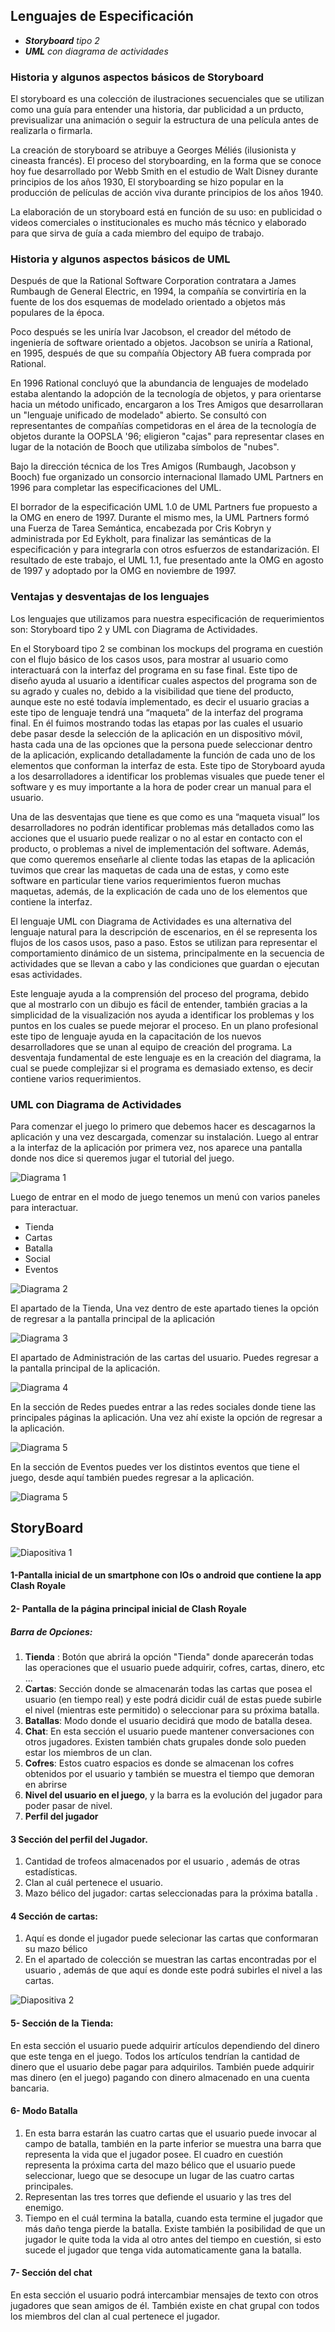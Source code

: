 
## Lenguajes de Especificación
- ***Storyboard** tipo 2* 
- ***UML** con diagrama de actividades* 

### Historia y algunos aspectos básicos de Storyboard 

El storyboard es una colección de ilustraciones secuenciales que se utilizan como
una guía para entender una historia, dar publicidad a un prducto, previsualizar
una animación o seguir la estructura de una película antes de realizarla o firmarla.

La creación de  storyboard se atribuye a Georges Méliés (ilusionista y cineasta 
francés). El proceso del 
storyboarding, en la forma que se conoce hoy fue desarrollado por Webb Smith 
en el estudio de Walt Disney durante principios de los años 1930,
El storyboarding se hizo popular en la producción de películas de acción 
viva durante principios de los años 1940. 

La elaboración de un storyboard está en función de su uso: en publicidad 
o videos comerciales o institucionales es mucho más técnico y elaborado 
para que sirva de guía a cada miembro del equipo de trabajo.

### Historia y algunos aspectos básicos de UML

Después de que la Rational Software Corporation contratara a James Rumbaugh 
de General Electric, en 1994, la compañía se convirtiría en la fuente de los 
dos esquemas de modelado orientado a objetos más populares de la época.

Poco después se les uniría Ivar Jacobson, el creador del método de ingeniería
de software orientado a objetos. Jacobson se uniría a Rational, en 1995, 
después de que su compañía Objectory AB fuera comprada por Rational.

En 1996 Rational concluyó que la abundancia de lenguajes de modelado estaba 
alentando la adopción de la tecnología de objetos, y para orientarse hacia un
método unificado, encargaron a los Tres Amigos que desarrollaran un 
"lenguaje unificado de modelado" abierto. Se consultó con representantes de 
compañías competidoras en el área de la tecnología de objetos durante la 
OOPSLA '96; eligieron "cajas" para representar clases en lugar de la notación
de Booch que utilizaba símbolos de "nubes". 

Bajo la dirección técnica de los Tres Amigos (Rumbaugh, Jacobson y Booch) fue 
organizado un consorcio internacional llamado UML Partners en 1996 para 
completar las especificaciones del UML.

El borrador de la especificación UML 1.0 de UML Partners fue propuesto a la 
OMG en enero de 1997. Durante el mismo mes, la UML Partners formó una Fuerza 
de Tarea Semántica, encabezada por Cris Kobryn y administrada por Ed Eykholt, 
para finalizar las semánticas de la especificación y para integrarla con otros 
esfuerzos de estandarización. El resultado de este trabajo, el UML 1.1, fue 
presentado ante la OMG en agosto de 1997 y adoptado por la OMG en 
noviembre de 1997. 

### Ventajas y desventajas de los lenguajes

Los lenguajes que utilizamos para nuestra especificación de requerimientos son: Storyboard tipo 2 y UML con Diagrama de Actividades.  

En el Storyboard tipo 2 se combinan los mockups del programa en cuestión con el flujo básico de los casos usos, para mostrar al usuario como interactuará con la interfaz del programa en su fase final. Este tipo de diseño ayuda al usuario a identificar cuales aspectos del programa son de su agrado y cuales no, debido a la visibilidad que tiene del producto, aunque este no esté todavía implementado, es decir el usuario gracias a este tipo de lenguaje tendrá una “maqueta” de la interfaz del programa final. 
En él fuimos mostrando todas las etapas por las cuales el usuario debe pasar desde la selección de la aplicación en un dispositivo móvil, hasta cada una de las opciones que la persona puede seleccionar dentro de la aplicación, explicando detalladamente la función de cada uno de los elementos que conforman la interfaz de esta. Este tipo de Storyboard ayuda a los desarrolladores a identificar los problemas visuales que puede tener el software y es muy importante a la hora de poder crear un manual para el usuario. 

Una de las desventajas que tiene es que como es una “maqueta visual” los desarrolladores no podrán identificar problemas más detallados como las acciones que el usuario puede realizar o no al estar en contacto con el producto, o problemas a nivel de implementación del software. Además, que como queremos enseñarle al cliente todas las etapas de la aplicación tuvimos que crear las maquetas de cada una de estas, y como este software en particular tiene varios requerimientos fueron muchas maquetas, además, de la explicación de cada uno de los elementos que contiene la interfaz. 

El lenguaje UML con Diagrama de Actividades es una alternativa del lenguaje natural para la descripción de escenarios, en él se representa los flujos de los casos usos, paso a paso. Estos se utilizan para representar el comportamiento dinámico de un sistema, principalmente en la secuencia de actividades que se llevan a cabo y las condiciones que guardan o ejecutan esas actividades. 

Este lenguaje ayuda a la comprensión del proceso del programa, debido que al mostrarlo con un dibujo es fácil de entender, también gracias a la simplicidad de la visualización nos ayuda a identificar los problemas y los puntos en los cuales se puede mejorar el proceso. En un plano profesional este tipo de lenguaje ayuda en la capacitación de los nuevos desarrolladores que se unan al equipo de creación del programa. La desventaja fundamental de este lenguaje es en la creación del diagrama, la cual se puede complejizar si el programa es demasiado extenso, es decir contiene varios requerimientos.



### UML con Diagrama de Actividades 

Para comenzar el juego lo primero que debemos hacer es descagarnos la aplicación y una vez descargada, comenzar su instalación.
Luego al entrar a la interfaz de la aplicación por primera vez, nos aparece una pantalla donde nos dice si queremos jugar el tutorial del juego.  

![Diagrama 1](../out/Lenguajes%20de%20Especificacion/diagrama/diagrama-0.png)

Luego de entrar en el modo de juego tenemos un menú con varios paneles para interactuar.

- Tienda
- Cartas
- Batalla
- Social
- Eventos


![Diagrama 2](../out/Lenguajes%20de%20Especificacion/diagrama/diagrama-1.png)

El apartado de la Tienda, Una vez dentro de este apartado tienes la opción de regresar a la pantalla principal de la aplicación

![Diagrama 3](../out/Lenguajes%20de%20Especificacion/diagrama/diagrama-2.png)

El apartado de Administración de las cartas del usuario. Puedes regresar a la pantalla principal de la aplicación. 

![Diagrama 4](../out/Lenguajes%20de%20Especificacion/diagrama/diagrama-3.png)

En la sección de Redes puedes entrar a las redes sociales donde tiene las principales páginas la aplicación. Una vez ahí existe la opción de regresar a la aplicación.

![Diagrama 5](../out/Lenguajes%20de%20Especificacion/diagrama/diagrama-4.png)

En la sección de Eventos puedes ver los distintos eventos que tiene el juego, desde aquí también puedes regresar a la aplicación.

![Diagrama 5](../out/Lenguajes%20de%20Especificacion/diagrama/diagrama-5.png)

## StoryBoard

 
![Diapositiva 1](../StoryBoard/storyboard1.jpg)

#### 1-Pantalla inicial de un smartphone con IOs o android que contiene la app Clash Royale 

#### 2- Pantalla de la página principal inicial de Clash Royale
##### Barra de Opciones: 
1. **Tienda** : Botón que abrirá la opción "Tienda" donde aparecerán todas las operaciones que el usuario puede adquirir, cofres, cartas, dinero, etc ...
2. **Cartas**: Sección donde se almacenarán todas las cartas que posea el usuario (en tiempo real) y este podrá dicidir cuál de estas puede subirle el nivel (mientras este permitido) o seleccionar para su próxima batalla.
3. **Batallas**: Modo donde el usuario decidirá que modo de batalla desea. 
4. **Chat**: En esta sección el usuario puede mantener conversaciones con otros jugadores. Existen también chats grupales donde solo pueden estar los miembros de un clan. 
5. **Cofres**: Estos cuatro espacios es donde se almacenan los cofres obtenidos por el usuario y también se muestra el tiempo que demoran en abrirse
6. **Nivel del usuario en el juego**, y la barra es la evolución del jugador para poder pasar de nivel.  
7. **Perfil del jugador** 

#### 3 Sección del perfil del Jugador.
1. Cantidad de trofeos almacenados por el usuario , además de otras estadísticas.
2. Clan al cuál pertenece el usuario. 
3. Mazo bélico del jugador: cartas seleccionadas para la próxima batalla . 

#### 4 Sección de cartas: 
1. Aquí es donde el jugador puede selecionar las cartas que conformaran su mazo bélico 
2. En el apartado de colección se muestran las cartas encontradas por el usuario , además de que aquí es donde este podrá subirles el nivel a las cartas. 


![Diapositiva 2](../StoryBoard/storyboard2.jpg)

#### 5- Sección de la Tienda:

En esta sección el usuario puede adquirir artículos dependiendo del dinero que este tenga en el juego. Todos los artículos tendrían la cantidad de dinero que el usuario debe pagar para adquirilos. También
puede adquirir mas dinero (en el juego) pagando con dinero almacenado en una cuenta bancaria.

#### 6- Modo Batalla 
1. En esta barra estarán las cuatro cartas que el usuario puede invocar al campo de batalla, también en la parte inferior se muestra una barra que representa la vida que el jugador posee. El cuadro en cuestión representa la próxima carta del mazo bélico que el usuario puede seleccionar, luego que se desocupe un lugar de las cuatro cartas principales. 
2. Representan las tres torres que defiende el usuario y las tres del enemigo. 
3. Tiempo en el cuál termina la batalla, cuando esta termine el jugador que más daño tenga pierde la batalla. Existe también la posibilidad de que un jugador le quite toda la vida al otro antes del tiempo en cuestión, si esto sucede el jugador que tenga vida automaticamente gana la batalla.  

#### 7- Sección del chat
En esta sección el usuario podrá intercambiar mensajes de texto con otros jugadores que sean amigos de él. También existe en chat grupal con todos los miembros del clan al cual pertenece el jugador.
